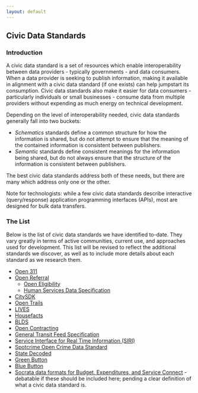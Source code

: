 ```yaml
---
layout: default
---
```


## Civic Data Standards

### Introduction

A civic data standard is a set of resources which enable interoperability between data providers - typically governments - and data consumers. When a data provider is seeking to publish information, making it available in alignment with a civic data standard (if one exists) can help jumpstart its consumption. Civic data standards also make it easier for data consumers - particularly individuals or small businesses - consume data from multiple providers without expending as much energy on technical development.

Depending on the level of interoperability needed, civic data standards generally fall into two buckets:

* *Schematics* standards define a common structure for how the information is shared, but do not attempt to ensure that the meaning of the contained information is consistent between publishers.
* *Semantic* standards define consistent meanings for the information being shared, but do not always ensure that the structure of the information is consistent between publishers.

The best civic data standards address both of these needs, but there are many which address only one or the other.

Note for technologists: while a few civic data standards describe interactive (query/response) application programming interfaces (APIs), most are designed for bulk data transfers.

### The List
Below is the list of civic data standards we have identified to-date. They vary greatly in terms of active communities, current use, and approaches used for development. This list will be revised to reflect the additional standards we discover, as well as to include more details about each standard as we research them.

* [Open 311](http://open311.org)
* [Open Referral](http://openreferral.org/)
  * [Open Eligibility](http://about.auntbertha.com/openeligibility)
  * [Human Services Data Specification](https://github.com/codeforamerica/OpenReferral/blob/master/Human%20Services%20Data%20Specification%20%20v1.0.md)
* [CitySDK](http://uscensusbureau.github.io/citysdk/)
* [Open Trails](http://www.opentraildata.org/)
* [LIVES](http://www.yelp.com/healthscores)
* [Housefacts](https://sites.google.com/site/housefactsdatastandard/home/specification)
* [BLDS](http://permitdata.org/)
* [Open Contracting](http://standard.open-contracting.org/)
* [General Transit Feed Specification](https://developers.google.com/transit/gtfs/)
* [Service Interface for Real Time Information (SIRI)](http://www.siri.org.uk/)
* [Spotcrime Open Crime Data Standard](http://blog.spotcrime.com/2014/03/the-spotcrime-open-crime-data-standard.html)
* [State Decoded](http://statedecoded.github.io/documentation/xml-format.html)
* [Green Button](http://www.greenbuttondata.org/)
* [Blue Button](http://bluebuttontoolkit.healthit.gov/)
* [Socrata data formats for Budget, Expenditures, and Service Connect](http://open-data-standards.github.io/data-schemas/) - debatable if these should be included here; pending a clear definition of what a civic data standard is.

